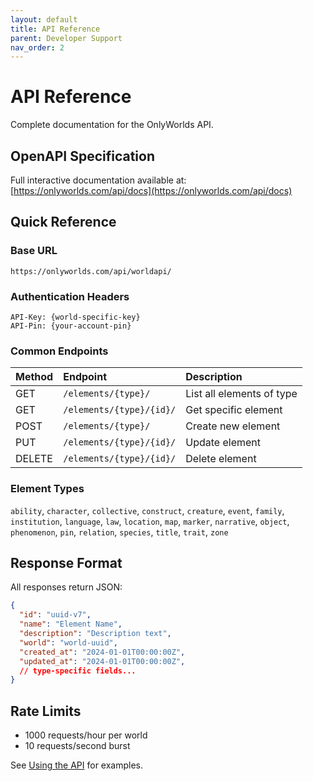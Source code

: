 ```yaml
---
layout: default
title: API Reference
parent: Developer Support
nav_order: 2
---
```


# API Reference

Complete documentation for the OnlyWorlds API.

## OpenAPI Specification

Full interactive documentation available at:
[https://onlyworlds.com/api/docs](https://onlyworlds.com/api/docs)

## Quick Reference

### Base URL
```
https://onlyworlds.com/api/worldapi/
```

### Authentication Headers
```
API-Key: {world-specific-key}
API-Pin: {your-account-pin}
```

### Common Endpoints

| Method | Endpoint | Description |
|:-------|:---------|:------------|
| GET | `/elements/{type}/` | List all elements of type |
| GET | `/elements/{type}/{id}/` | Get specific element |
| POST | `/elements/{type}/` | Create new element |
| PUT | `/elements/{type}/{id}/` | Update element |
| DELETE | `/elements/{type}/{id}/` | Delete element |

### Element Types
`ability`, `character`, `collective`, `construct`, `creature`, `event`, `family`, `institution`, `language`, `law`, `location`, `map`, `marker`, `narrative`, `object`, `phenomenon`, `pin`, `relation`, `species`, `title`, `trait`, `zone`

## Response Format

All responses return JSON:
```json
{
  "id": "uuid-v7",
  "name": "Element Name",
  "description": "Description text",
  "world": "world-uuid",
  "created_at": "2024-01-01T00:00:00Z",
  "updated_at": "2024-01-01T00:00:00Z",
  // type-specific fields...
}
```

## Rate Limits
- 1000 requests/hour per world
- 10 requests/second burst

See [Using the API](/docs/getting-started/using-the-api/) for examples.